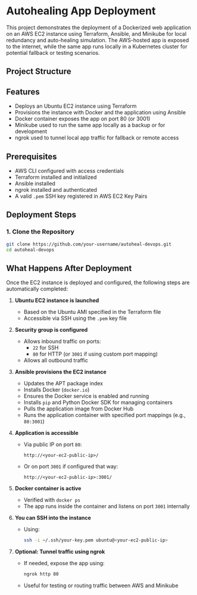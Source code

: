 # Autohealing App Deployment

This project demonstrates the deployment of a Dockerized web application on an AWS EC2 instance using Terraform, Ansible, and Minikube for local redundancy and auto-healing simulation. The AWS-hosted app is exposed to the internet, while the same app runs locally in a Kubernetes cluster for potential fallback or testing scenarios.

## Project Structure


## Features

- Deploys an Ubuntu EC2 instance using Terraform
- Provisions the instance with Docker and the application using Ansible
- Docker container exposes the app on port 80 (or 3001)
- Minikube used to run the same app locally as a backup or for development
- ngrok used to tunnel local app traffic for fallback or remote access

## Prerequisites

- AWS CLI configured with access credentials
- Terraform installed and initialized
- Ansible installed
- ngrok installed and authenticated
- A valid `.pem` SSH key registered in AWS EC2 Key Pairs

## Deployment Steps

### 1. Clone the Repository

```bash
git clone https://github.com/your-username/autoheal-devops.git
cd autoheal-devops
```

## What Happens After Deployment

Once the EC2 instance is deployed and configured, the following steps are automatically completed:

1. **Ubuntu EC2 instance is launched**
   - Based on the Ubuntu AMI specified in the Terraform file
   - Accessible via SSH using the `.pem` key file

2. **Security group is configured**
   - Allows inbound traffic on ports:
     - `22` for SSH
     - `80` for HTTP (or `3001` if using custom port mapping)
   - Allows all outbound traffic

3. **Ansible provisions the EC2 instance**
   - Updates the APT package index
   - Installs Docker (`docker.io`)
   - Ensures the Docker service is enabled and running
   - Installs `pip` and Python Docker SDK for managing containers
   - Pulls the application image from Docker Hub
   - Runs the application container with specified port mappings (e.g., `80:3001`)

4. **Application is accessible**
   - Via public IP on port `80`:
     ```
     http://<your-ec2-public-ip>/
     ```
   - Or on port `3001` if configured that way:
     ```
     http://<your-ec2-public-ip>:3001/
     ```

5. **Docker container is active**
   - Verified with `docker ps`
   - The app runs inside the container and listens on port `3001` internally

6. **You can SSH into the instance**
   - Using:
     ```bash
     ssh -i ~/.ssh/your-key.pem ubuntu@<your-ec2-public-ip>
     ```

7. **Optional: Tunnel traffic using ngrok**
   - If needed, expose the app using:
     ```bash
     ngrok http 80
     ```
   - Useful for testing or routing traffic between AWS and Minikube

